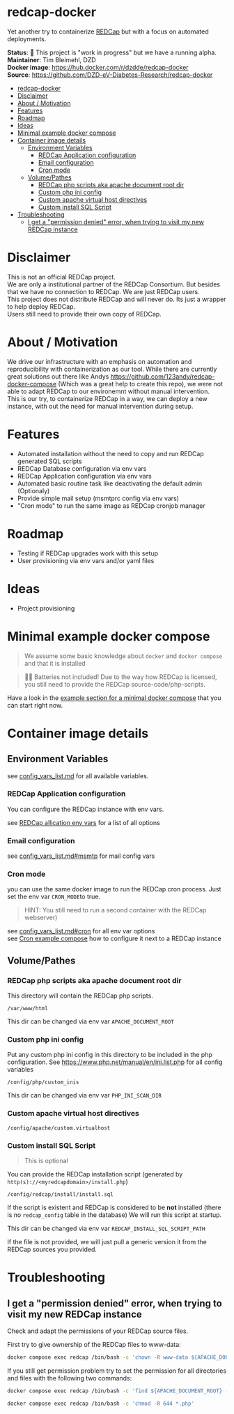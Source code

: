 
# redcap-docker
Yet another try to containerize [REDCap](https://www.project-redcap.org/) but with a focus on automated deployments.

**Status**: 🚧 This project is "work in progress" but we have a running alpha.  
**Maintainer**: Tim Bleimehl, DZD  
**Docker image**: https://hub.docker.com/r/dzdde/redcap-docker  
**Source**: https://github.com/DZD-eV-Diabetes-Research/redcap-docker
  

- [redcap-docker](#redcap-docker)
- [Disclaimer](#disclaimer)
- [About / Motivation](#about--motivation)
- [Features](#features)
- [Roadmap](#roadmap)
- [Ideas](#ideas)
- [Minimal example docker compose](#minimal-example-docker-compose)
- [Container image details](#container-image-details)
  - [Environment Variables](#environment-variables)
    - [REDCap Application configuration](#redcap-application-configuration)
    - [Email configuration](#email-configuration)
    - [Cron mode](#cron-mode)
  - [Volume/Pathes](#volumepathes)
    - [REDCap php scripts aka apache document root dir](#redcap-php-scripts-aka-apache-document-root-dir)
    - [Custom php ini config](#custom-php-ini-config)
    - [Custom apache virtual host directives](#custom-apache-virtual-host-directives)
    - [Custom install SQL Script](#custom-install-sql-script)
- [Troubleshooting](#troubleshooting)
  - [I get a "permission denied" error, when trying to visit my new REDCap instance](#i-get-a-permission-denied-error-when-trying-to-visit-my-new-redcap-instance)

# Disclaimer

This is not an official REDCap project.  
We are only a institutional partner of the REDCap Consortium. But besides that we have no connection to REDCap. We are just REDCap users.  
This project does not distribute REDCap and will never do. Its just a wrapper to help deploy REDCap.  
Users still need to provide their own copy of REDCap.  

# About / Motivation

We drive our infrastructure with an emphasis on automation and reproducibility with containerization as our tool.
While there are currently great solutions out there like Andys https://github.com/123andy/redcap-docker-compose (Which was a great help to create this repo), we were not able to adapt REDCap to our environemnt without manual intervention.  
This is our try, to containerize REDCap in a way, we can deploy a new instance, with out the need for manual intervention during setup.

# Features

* Automated installation without the need to copy and run REDCap generated SQL scripts
* REDCap Database configuration via env vars
* REDCap Application configuration via env vars
* Automated basic routine task like deactivating the default admin (Optionaly)
* Provide simple mail setup (msmtprc config via env vars)
* "Cron mode" to run the same image as REDCap cronjob manager

# Roadmap

* Testing if REDCap upgrades work with this setup
* User provisioning via env vars and/or yaml files

# Ideas

* Project provisioning


# Minimal example docker compose

> We assume some basic knowledge about `docker` and `docker compose` and that it is installed


> 🔋🛑 Batteries not included! Due to the way how REDCap is licensed, you still need to provide the REDCap source-code/php-scripts.

Have a look in the [example section for a minimal docker compose](examples/local_instance_basic)  that you can start right now.

# Container image details
## Environment Variables

see [config_vars_list.md](config_vars_list.md) for all available variables.

### REDCap Application configuration

You can configure the REDCap instance with env vars.

see [REDCap allication env vars](config_vars_list.md#redcap-application-config-vars) for a list of all options

### Email configuration

see [config_vars_list.md#msmtp](config_vars_list.md#msmtp) for mail config vars

### Cron mode

you can use the same docker image to run the REDCap cron process.
Just set the env var `CRON_MODE`to true.  
  
> HINT: You still need to run a second container with the REDCap webserver)

see [config_vars_list.md#cron](config_vars_list.md#msmtp) for all env var options  
see [Cron example compose](examples/instance_with_cron) how to configure it next to a REDCap instance


## Volume/Pathes

### REDCap php scripts aka apache document root dir

This directory will contain the REDCap php scripts.

`/var/www/html`

This dir can be changed via env var `APACHE_DOCUMENT_ROOT`

### Custom php ini config

Put any custom php ini config in this directory to be included in the php configuration. See https://www.php.net/manual/en/ini.list.php for all config variables

`/config/php/custom_inis`

This dir can be changed via env var `PHP_INI_SCAN_DIR`

### Custom apache virtual host directives

`/config/apache/custom.virtualhost`


### Custom install SQL Script

> This is optional

You can provide the REDCap installation script (generated by `http(s)://<myredcapdomain>/install.php`)

`/config/redcap/install/install.sql`

If the script is existent and REDCap is considered to be **not** installed (there is no `redcap_config` table in the database)
We will run this script at startup.

This dir can be changed via env var `REDCAP_INSTALL_SQL_SCRIPT_PATH`

If the file is not provided, we will just pull a generic version it from the REDCap sources you provided.

# Troubleshooting

## I get a "permission denied" error, when trying to visit my new REDCap instance

Check and adapt the permissions of your REDCap source files.

First try to give ownership of the REDCap files to www-data:
```bash
docker compose exec redcap /bin/bash -c 'chown -R www-data ${APACHE_DOCUMENT_ROOT}'
```

If you still get permission problem try to set the permission for all directories and files with the following two commands:
```bash
docker compose exec redcap /bin/bash -c 'find ${APACHE_DOCUMENT_ROOT} -type d -exec chmod 755 {} \;'
```
```bash
docker compose exec redcap /bin/bash -c 'chmod -R 644 *.php'
```
